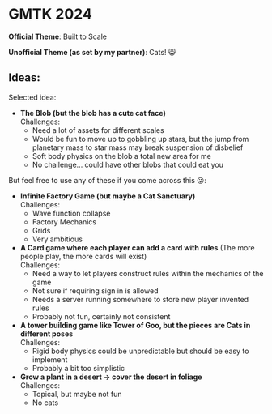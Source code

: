 GMTK 2024
=========

**Official Theme**: Built to Scale

**Unofficial Theme (as set by my partner)**: Cats! 😸


Ideas:
------

Selected idea:

- **The Blob (but the blob has a cute cat face)**  
  Challenges:
  - Need a lot of assets for different scales
  - Would be fun to move up to gobbling up stars, but the jump from planetary mass to star mass may break suspension of
    disbelief
  - Soft body physics on the blob a total new area for me
  - No challenge... could have other blobs that could eat you

But feel free to use any of these if you come across this 😜:

- **Infinite Factory Game (but maybe a Cat Sanctuary)**  
    Challenges:
  - Wave function collapse
  - Factory Mechanics
  - Grids
  - Very ambitious
- **A Card game where each player can add a card with rules** (The more people play, the more cards will exist)  
  Challenges:
  - Need a way to let players construct rules within the mechanics of the game 
  - Not sure if requiring sign in is allowed 
  - Needs a server running somewhere to store new player invented rules
  - Probably not fun, certainly not consistent
- **A tower building game like Tower of Goo, but the pieces are Cats in different poses**  
  Challenges:
  - Rigid body physics could be unpredictable but should be easy to implement 
  - Probably a bit too simplistic
- **Grow a plant in a desert -> cover the desert in foliage**  
  Challenges:
  - Topical, but maybe not fun
  - No cats
